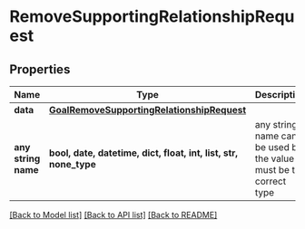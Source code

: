 # RemoveSupportingRelationshipRequest


## Properties
Name | Type | Description | Notes
------------ | ------------- | ------------- | -------------
**data** | [**GoalRemoveSupportingRelationshipRequest**](GoalRemoveSupportingRelationshipRequest.md) |  | [optional] 
**any string name** | **bool, date, datetime, dict, float, int, list, str, none_type** | any string name can be used but the value must be the correct type | [optional]

[[Back to Model list]](../README.md#documentation-for-models) [[Back to API list]](../README.md#documentation-for-api-endpoints) [[Back to README]](../README.md)


